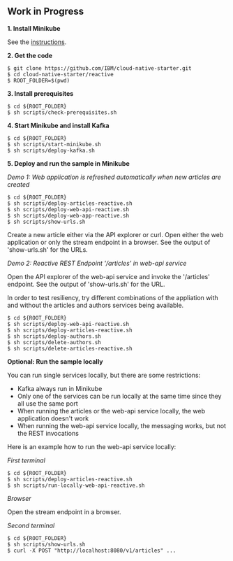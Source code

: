 ## Work in Progress

**1. Install Minikube**

See the [instructions](https://kubernetes.io/docs/tasks/tools/install-minikube/).

**2. Get the code**

```
$ git clone https://github.com/IBM/cloud-native-starter.git
$ cd cloud-native-starter/reactive
$ ROOT_FOLDER=$(pwd)
```

**3. Install prerequisites**

```
$ cd ${ROOT_FOLDER}
$ sh scripts/check-prerequisites.sh
```

**4. Start Minikube and install Kafka**

```
$ cd ${ROOT_FOLDER}
$ sh scripts/start-minikube.sh
$ sh scripts/deploy-kafka.sh
```

**5. Deploy and run the sample in Minikube**

*Demo 1: Web application is refreshed automatically when new articles are created*

```
$ cd ${ROOT_FOLDER}
$ sh scripts/deploy-articles-reactive.sh
$ sh scripts/deploy-web-api-reactive.sh
$ sh scripts/deploy-web-app-reactive.sh
$ sh scripts/show-urls.sh
```

Create a new article either via the API explorer or curl. Open either the web application or only the stream endpoint in a browser. See the output of 'show-urls.sh' for the URLs.

*Demo 2: Reactive REST Endpoint '/articles' in web-api service*

Open the API explorer of the web-api service and invoke the '/articles' endpoint. See the output of 'show-urls.sh' for the URL.

In order to test resiliency, try different combinations of the appliation with and without the articles and authors services being available.

```
$ cd ${ROOT_FOLDER}
$ sh scripts/deploy-web-api-reactive.sh
$ sh scripts/deploy-articles-reactive.sh
$ sh scripts/deploy-authors.sh
$ sh scripts/delete-authors.sh
$ sh scripts/delete-articles-reactive.sh
```

**Optional: Run the sample locally**

You can run single services locally, but there are some restrictions:

* Kafka always run in Minikube
* Only one of the services can be run locally at the same time since they all use the same port
* When running the articles or the web-api service locally, the web application doesn't work
* When running the web-api service locally, the messaging works, but not the REST invocations

Here is an example how to run the web-api service locally:

*First terminal*

```
$ cd ${ROOT_FOLDER}
$ sh scripts/deploy-articles-reactive.sh
$ sh scripts/run-locally-web-api-reactive.sh
```

*Browser*

Open the stream endpoint in a browser.

*Second terminal*

```
$ cd ${ROOT_FOLDER}
$ sh scripts/show-urls.sh
$ curl -X POST "http://localhost:8080/v1/articles" ...
```